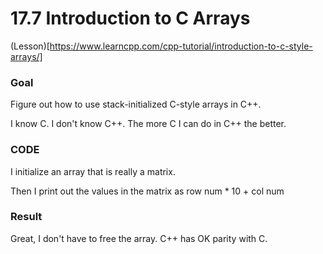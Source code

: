 # 17.7 Introduction to C Arrays

(Lesson)[https://www.learncpp.com/cpp-tutorial/introduction-to-c-style-arrays/]

### Goal

Figure out how to use stack-initialized C-style arrays in C++.

I know C. I don't know C++. The more C I can do in C++ the better.

### CODE

I initialize an array that is really a matrix.

Then I print out the values in the matrix as row num * 10 + col num

### Result

Great, I don't have to free the array. C++ has OK parity with C.

